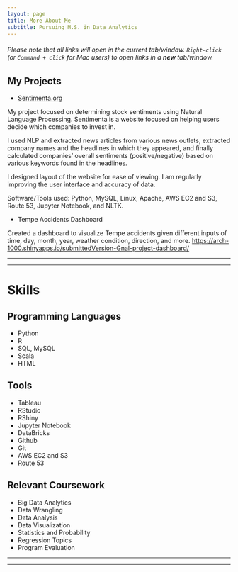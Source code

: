 ```yaml
---
layout: page
title: More About Me
subtitle: Pursuing M.S. in Data Analytics
---
```

###### Please note that all links will open in the current tab/window. `Right-click` (or `Command + click` for Mac users) to open links in a **_new_** tab/window.

## My Projects

* [Sentimenta.org](http://sentimenta.org/) 

My project focused on determining stock sentiments using Natural Language Processing. Sentimenta is a website focused on helping users decide which companies to invest in.

I used NLP and extracted news articles from various news outlets, extracted company names and the headlines in which they appeared, and finally calculated companies’ overall sentiments (positive/negative) based on various keywords found in the headlines.

I designed layout of the website for ease of viewing. I am regularly improving the user interface and accuracy of data.

Software/Tools used: Python, MySQL, Linux, Apache, AWS EC2 and S3, Route 53, Jupyter Notebook, and NLTK.

* Tempe Accidents Dashboard

Created a dashboard to visualize Tempe accidents given different inputs of time, day, month, year, weather condition, direction, 
and more. https://arch-1000.shinyapps.io/submittedVersion-Gnal-project-dashboard/

<hr><hr>

# Skills

## Programming Languages

* Python
* R
* SQL, MySQL
* Scala
* HTML

## Tools

* Tableau
* RStudio
* RShiny
* Jupyter Notebook
* DataBricks
* Github
* Git
* AWS EC2 and S3
* Route 53

## Relevant Coursework

* Big Data Analytics
* Data Wrangling
* Data Analysis
* Data Visualization
* Statistics and Probability
* Regression Topics
* Program Evaluation

<hr><hr>


